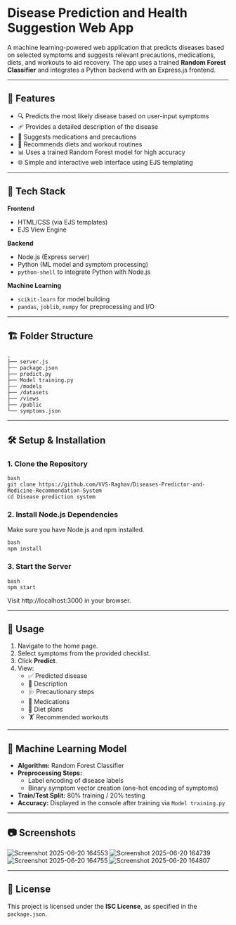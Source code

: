# Disease Prediction and Health Suggestion Web App

A machine learning-powered web application that predicts diseases based on selected symptoms and suggests relevant precautions, medications, diets, and workouts to aid recovery. The app uses a trained **Random Forest Classifier** and integrates a Python backend with an Express.js frontend.

---

## 🚀 Features

- 🔍 Predicts the most likely disease based on user-input symptoms
- 🩹 Provides a detailed description of the disease
- 💊 Suggests medications and precautions
- 🥗 Recommends diets and workout routines
- 📊 Uses a trained Random Forest model for high accuracy
- 🌐 Simple and interactive web interface using EJS templating

---

## 🧰 Tech Stack

**Frontend**  
- HTML/CSS (via EJS templates)  
- EJS View Engine  

**Backend**  
- Node.js (Express server)  
- Python (ML model and symptom processing)  
- `python-shell` to integrate Python with Node.js  

**Machine Learning**  
- `scikit-learn` for model building  
- `pandas`, `joblib`, `numpy` for preprocessing and I/O  

---

 ## 🏗️ Folder Structure 
 ```
.
├── server.js
├── package.json
├── predict.py
├── Model training.py
├── /models
├── /datasets
├── /views
├── /public
└── symptoms.json
 ``` 

---


## 🛠️ Setup & Installation

### 1. Clone the Repository

```
bash
git clone https://github.com/VVS-Raghav/Diseases-Predictor-and-Medicine-Recommendation-System
cd Disease prediction system
```
### 2. Install Node.js Dependencies
Make sure you have Node.js and npm installed.
```
bash
npm install
```

### 3. Start the Server
```
bash
npm start
```
Visit http://localhost:3000 in your browser.


---

## 🧪 Usage

1. Navigate to the home page.
2. Select symptoms from the provided checklist.
3. Click **Predict**.
4. View:
   - ✅ Predicted disease
   - 📃 Description
   - 🩺 Precautionary steps
   - 💊 Medications
   - 🥗 Diet plans
   - 🏋️ Recommended workouts

---

## 🧠 Machine Learning Model

- **Algorithm:** Random Forest Classifier
- **Preprocessing Steps:**
  - Label encoding of disease labels
  - Binary symptom vector creation (one-hot encoding of symptoms)
- **Train/Test Split:** 80% training / 20% testing
- **Accuracy:** Displayed in the console after training via `Model training.py`

---

## 📷 Screenshots

![Screenshot 2025-06-20 164553](https://github.com/user-attachments/assets/e10373d5-968c-4962-a8e5-443f4f0a6170)
![Screenshot 2025-06-20 164739](https://github.com/user-attachments/assets/520ba3a7-6a69-45dc-a43d-5567395f7864)
![Screenshot 2025-06-20 164755](https://github.com/user-attachments/assets/2827ea5f-58e0-4337-afec-b6f017675b07)
![Screenshot 2025-06-20 164807](https://github.com/user-attachments/assets/c09323f7-e2a0-4d49-bdb7-b8b9fb00acc3)


---

## 📄 License

This project is licensed under the **ISC License**, as specified in the `package.json`.


